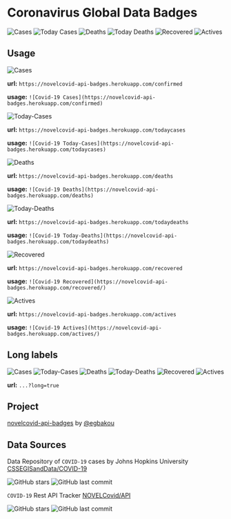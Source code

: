 # Coronavirus Global Data Badges
![Cases](https://novelcovid-api-badges.herokuapp.com/confirmed) ![Today Cases](https://novelcovid-api-badges.herokuapp.com/todaycases) ![Deaths](https://novelcovid-api-badges.herokuapp.com/deaths) ![Today Deaths](https://novelcovid-api-badges.herokuapp.com/todaydeaths) ![Recovered](https://novelcovid-api-badges.herokuapp.com/recovered) ![Actives](https://novelcovid-api-badges.herokuapp.com/actives)

## Usage
![Cases](https://novelcovid-api-badges.herokuapp.com/confirmed)

**url:** `https://novelcovid-api-badges.herokuapp.com/confirmed`

**usage:** `![Covid-19 Cases](https://novelcovid-api-badges.herokuapp.com/confirmed)`


![Today-Cases](https://novelcovid-api-badges.herokuapp.com/todaycases)

**url:** `https://novelcovid-api-badges.herokuapp.com/todaycases`

**usage:** `![Covid-19 Today-Cases](https://novelcovid-api-badges.herokuapp.com/todaycases)`


![Deaths](https://novelcovid-api-badges.herokuapp.com/deaths)

**url:** `https://novelcovid-api-badges.herokuapp.com/deaths`

**usage:** `![Covid-19 Deaths](https://novelcovid-api-badges.herokuapp.com/deaths)`


![Today-Deaths](https://novelcovid-api-badges.herokuapp.com/todaydeaths)

**url:** `https://novelcovid-api-badges.herokuapp.com/todaydeaths`

**usage:** `![Covid-19 Today-Deaths](https://novelcovid-api-badges.herokuapp.com/todaydeaths)`


![Recovered](https://novelcovid-api-badges.herokuapp.com/recovered)

**url:** `https://novelcovid-api-badges.herokuapp.com/recovered`

**usage:** `![Covid-19 Recovered](https://novelcovid-api-badges.herokuapp.com/recovered/)`

![Actives](https://novelcovid-api-badges.herokuapp.com/actives)

**url:** `https://novelcovid-api-badges.herokuapp.com/actives`

**usage:** `![Covid-19 Actives](https://novelcovid-api-badges.herokuapp.com/actives/)`


## Long labels
![Cases](https://novelcovid-api-badges.herokuapp.com/confirmed?long=true)
![Today-Cases](https://novelcovid-api-badges.herokuapp.com/todaycases?long=true)
![Deaths](https://novelcovid-api-badges.herokuapp.com/deaths?long=true)
![Today-Deaths](https://novelcovid-api-badges.herokuapp.com/todaydeaths?long=true)
![Recovered](https://novelcovid-api-badges.herokuapp.com/recovered?long=true)
![Actives](https://novelcovid-api-badges.herokuapp.com/actives?long=true)

**url:** `...?long=true`

## Project
[novelcovid-api-badges](https://github.com/egbakou/novelcovid-api-badges) by [@egbakou](https://github.com/egbakou/)

## Data Sources

Data Repository of `COVID-19` cases by Johns Hopkins University [CSSEGISandData/COVID-19](https://github.com/CSSEGISandData/COVID-19)

![GitHub stars](https://img.shields.io/github/stars/CSSEGISandData/COVID-19)
![GitHub last commit](https://img.shields.io/github/last-commit/CSSEGISandData/COVID-19)

`COVID-19` Rest API Tracker [NOVELCovid/API](https://github.com/NOVELCovid/API)

![GitHub stars](https://img.shields.io/github/stars/NovelCOVID/API)
![GitHub last commit](https://img.shields.io/github/last-commit/NovelCOVID/API)

